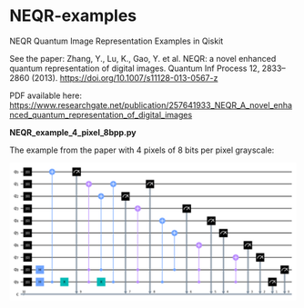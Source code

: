 # NEQR-examples
NEQR Quantum Image Representation Examples in Qiskit

See the paper:
Zhang, Y., Lu, K., Gao, Y. et al. NEQR: a novel enhanced quantum representation of digital images. Quantum Inf Process 12, 2833–2860 (2013). https://doi.org/10.1007/s11128-013-0567-z

PDF available here:
https://www.researchgate.net/publication/257641933_NEQR_A_novel_enhanced_quantum_representation_of_digital_images

**NEQR_example_4_pixel_8bpp.py**

The example from the paper with 4 pixels of 8 bits per pixel grayscale:

![4 pixel 8 bpp NEQR circuit diagram](4pixel_8bpp.png)
